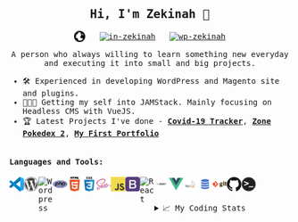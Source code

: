 <samp>
<h2 align="center">Hi, I'm Zekinah 👋</h2>
<p align="center">
<a href="https://www.zekinahlecaros.com/" target="blank"><img align="center" src=https://raw.githubusercontent.com/iconic/open-iconic/master/svg/globe.svg alt="zekinalecaros.com" height="20" width="20" /></a>
&emsp;
<a href="https://ph.linkedin.com/in/zekinah" target="blank"><img align="center" src=https://cdn.jsdelivr.net/npm/simple-icons@3.0.1/icons/linkedin.svg alt="in-zekinah" height="20" width="20" /></a>
  &emsp;
<a href="https://profiles.wordpress.org/zekinah/" target="blank"><img align="center" src=https://cdn.jsdelivr.net/npm/simple-icons@3.0.1/icons/wordpress.svg alt="wp-zekinah" height="20" width="20" /></a>
</p>
<p align="center">
A person who always willing to learn something new everyday and executing it into small and big projects.
</p>

- 🛠 Experienced in developing WordPress and Magento site and plugins.
- 👩🏻‍💻 Getting my self into JAMStack. Mainly focusing on Headless CMS with VueJS.
- 🏆 Latest Projects I've done - **[Covid-19 Tracker](https://github.com/zekinah/pandemiccovid-19)**, **[Zone Pokedex 2](https://github.com/zekinah/zone-pokedex2)**, **[My First Portfolio](https://github.com/zekinah/iamzekinah)** 
<br><br>

#### Languages and Tools:

<img align="left" alt="Visual Studio Code" width="26px" src="https://raw.githubusercontent.com/github/explore/80688e429a7d4ef2fca1e82350fe8e3517d3494d/topics/visual-studio-code/visual-studio-code.png" />
<img align="left" alt="Wordpress" width="26px" src="https://raw.githubusercontent.com/github/explore/80688e429a7d4ef2fca1e82350fe8e3517d3494d/topics/wordpress/wordpress.png" />
<img align="left" alt="Wordpress" width="26px" src="https://avatars.githubusercontent.com/u/168457?s=26" />
<img align="left" alt="PHP" width="26px" src="https://raw.githubusercontent.com/github/explore/80688e429a7d4ef2fca1e82350fe8e3517d3494d/topics/php/php.png" />
<img align="left" alt="HTML5" width="26px" src="https://raw.githubusercontent.com/github/explore/80688e429a7d4ef2fca1e82350fe8e3517d3494d/topics/html/html.png" />
<img align="left" alt="CSS3" width="26px" src="https://raw.githubusercontent.com/github/explore/80688e429a7d4ef2fca1e82350fe8e3517d3494d/topics/css/css.png" />
<img align="left" alt="Sass" width="26px" src="https://raw.githubusercontent.com/github/explore/80688e429a7d4ef2fca1e82350fe8e3517d3494d/topics/sass/sass.png" />
<img align="left" alt="JavaScript" width="26px" src="https://raw.githubusercontent.com/github/explore/80688e429a7d4ef2fca1e82350fe8e3517d3494d/topics/javascript/javascript.png" />
<img align="left" alt="React" width="26px" src="https://raw.githubusercontent.com/github/explore/80688e429a7d4ef2fca1e82350fe8e3517d3494d/topics/bootstrap/bootstrap.png" />
<img align="left" alt="React" width="26px" src="https://avatars.githubusercontent.com/u/22138497?s=26" />
<img align="left" alt="JavaScript" width="26px" src="https://raw.githubusercontent.com/github/explore/80688e429a7d4ef2fca1e82350fe8e3517d3494d/topics/jquery/jquery.png" />
<img align="left" alt="React" width="26px" src="https://raw.githubusercontent.com/github/explore/80688e429a7d4ef2fca1e82350fe8e3517d3494d/topics/vue/vue.png" />
<img align="left" alt="MySQL" width="26px" src="https://raw.githubusercontent.com/github/explore/80688e429a7d4ef2fca1e82350fe8e3517d3494d/topics/mysql/mysql.png" />
<img align="left" alt="SQL" width="26px" src="https://raw.githubusercontent.com/github/explore/80688e429a7d4ef2fca1e82350fe8e3517d3494d/topics/sql/sql.png" />
<img align="left" alt="Git" width="26px" src="https://raw.githubusercontent.com/github/explore/80688e429a7d4ef2fca1e82350fe8e3517d3494d/topics/git/git.png" />
<img align="left" alt="GitHub" width="26px" src="https://raw.githubusercontent.com/github/explore/78df643247d429f6cc873026c0622819ad797942/topics/github/github.png" />
<img align="left" alt="Terminal" width="26px" src="https://raw.githubusercontent.com/github/explore/80688e429a7d4ef2fca1e82350fe8e3517d3494d/topics/terminal/terminal.png" />


<br><br>

<details>
    <summary>📈 My Coding Stats</summary>

<!--START_SECTION:waka-->
![Code Time](http://img.shields.io/badge/Code%20Time-1%2C789%20hrs%2034%20mins-blue)

**🐱 My GitHub Data** 

> 🏆 62 Contributions in the Year 2022
 > 
> 📦 152.0 kB Used in GitHub's Storage 
 > 
> 🚫 Not Opted to Hire
 > 
> 📜 30 Public Repositories 
 > 
> 🔑 32 Private Repositories  
 > 
**I'm a Night 🦉** 

```text
🌞 Morning    35 commits     ██░░░░░░░░░░░░░░░░░░░░░░░   7.54% 
🌆 Daytime    81 commits     ████░░░░░░░░░░░░░░░░░░░░░   17.46% 
🌃 Evening    206 commits    ███████████░░░░░░░░░░░░░░   44.4% 
🌙 Night      142 commits    ███████░░░░░░░░░░░░░░░░░░   30.6%

```
📅 **I'm Most Productive on Sunday** 

```text
Monday       55 commits     ███░░░░░░░░░░░░░░░░░░░░░░   11.85% 
Tuesday      35 commits     ██░░░░░░░░░░░░░░░░░░░░░░░   7.54% 
Wednesday    49 commits     ██░░░░░░░░░░░░░░░░░░░░░░░   10.56% 
Thursday     63 commits     ███░░░░░░░░░░░░░░░░░░░░░░   13.58% 
Friday       64 commits     ███░░░░░░░░░░░░░░░░░░░░░░   13.79% 
Saturday     95 commits     █████░░░░░░░░░░░░░░░░░░░░   20.47% 
Sunday       103 commits    █████░░░░░░░░░░░░░░░░░░░░   22.2%

```


📊 **This Week I Spent My Time On** 

```text
💬 Programming Languages: 
PHP                      26 hrs 5 mins       █████████████████░░░░░░░░   69.02% 
JavaScript               8 hrs 52 mins       █████░░░░░░░░░░░░░░░░░░░░   23.47% 
CSS                      2 hrs 29 mins       █░░░░░░░░░░░░░░░░░░░░░░░░   6.58% 
Text                     10 mins             ░░░░░░░░░░░░░░░░░░░░░░░░░   0.46% 
HTML                     5 mins              ░░░░░░░░░░░░░░░░░░░░░░░░░   0.23%

```

**I Mostly Code in PHP** 

```text
PHP                      33 repos            ███████████████░░░░░░░░░░   60.0% 
CSS                      7 repos             ███░░░░░░░░░░░░░░░░░░░░░░   12.73% 
JavaScript               6 repos             ██░░░░░░░░░░░░░░░░░░░░░░░   10.91% 
HTML                     5 repos             ██░░░░░░░░░░░░░░░░░░░░░░░   9.09% 
Vue                      4 repos             █░░░░░░░░░░░░░░░░░░░░░░░░   7.27%

```



 Last Updated on 18/06/2022 11:11:17 UTC
<!--END_SECTION:waka-->
</details>
</samp>

